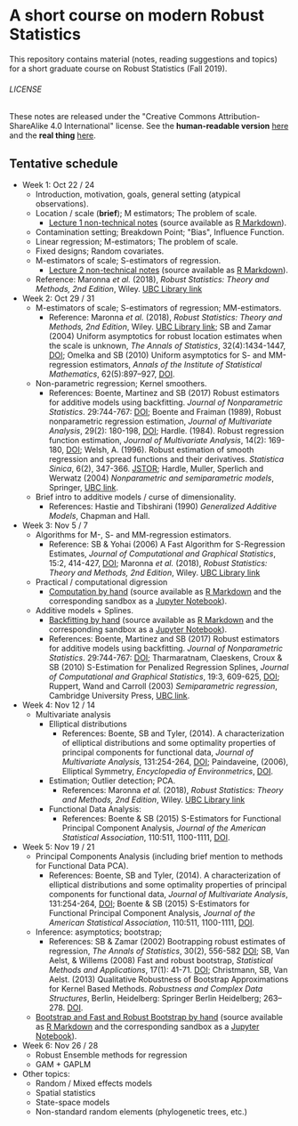 # A short course on modern Robust Statistics

This repository contains material (notes, reading suggestions and topics) for a short
graduate course on Robust Statistics (Fall 2019).


###### LICENSE
These notes are released under the
"Creative Commons Attribution-ShareAlike 4.0 International" license.
See the **human-readable version** [here](https://creativecommons.org/licenses/by-sa/4.0/)
and the **real thing** [here](https://creativecommons.org/licenses/by-sa/4.0/legalcode).

## Tentative schedule

- Week 1: Oct 22 / 24
    - Introduction, motivation, goals, general setting (atypical observations).
    - Location / scale (**brief**); M estimators; The problem of scale.
        - [Lecture 1 non-technical notes](Lecture1.md) (source available as
            [R Markdown](Lecture1.Rmd)).
    - Contamination setting; Breakdown Point; "Bias", Influence Function.
    - Linear regression; M-estimators; The problem of scale.
    - Fixed designs;  Random covariates.  
    - M-estimators of scale; S-estimators of regression.
        - [Lecture 2 non-technical notes](Lecture2.md) (source available as
            [R Markdown](Lecture2.Rmd)).
    - Reference: Maronna *et al.* (2018), *Robust Statistics: Theory and Methods, 2nd Edition*, Wiley. [UBC Library link](http://tinyurl.com/wyfryxa)
- Week 2: Oct 29 / 31
    - M-estimators of scale; S-estimators of regression; MM-estimators.
        - Reference: Maronna *et al.* (2018), *Robust Statistics: Theory and Methods, 2nd Edition*, Wiley. [UBC Library link](http://tinyurl.com/wyfryxa);
        SB and Zamar (2004) Uniform asymptotics for robust location estimates when the scale is unknown,
        *The Annals of Statistics*, 32(4):1434-1447, [DOI](https://doi.org/10.1214/009053604000000544);
        Omelka and SB (2010) Uniform asymptotics for S- and MM-regression estimators, *Annals of the Institute of Statistical Mathematics*, 62(5):897–927, [DOI](https://doi.org/10.1007/s10463-008-0189-x).
    - Non-parametric regression;  Kernel smoothers.
        - References: Boente, Martinez and SB (2017) Robust estimators for
          additive models using backfitting. *Journal of Nonparametric
          Statistics*. 29:744-767:
          [DOI](https://doi.org/10.1080/10485252.2017.1369077);
          Boente and Fraiman (1989), Robust nonparametric regression estimation,
          *Journal of Multivariate Analysis*, 29(2): 180-198,
          [DOI](https://doi.org/10.1016/0047-259X(89)90023-7);
         Hardle.  (1984). Robust regression function estimation, *Journal of Multivariate
         Analysis*,  14(2): 169-180, [DOI](
         https://doi.org/10.1016/0047-259X(84)90003-4);
         Welsh, A. (1996). Robust estimation of smooth regression and spread functions and their derivatives. *Statistica Sinica*, 6(2), 347-366. [JSTOR](https://www.jstor.org/stable/24306020);
         Hardle, Muller, Sperlich and Werwatz (2004) *Nonparametric and semiparametric models*, Springer, [UBC link](http://tinyurl.com/rn7z29x).
    - Brief intro to additive models / curse of dimensionality.
        - References: Hastie and Tibshirani (1990) *Generalized Additive Models*, Chapman and Hall.
- Week 3: Nov 5 / 7
    - Algorithms for M-, S- and MM-regression estimators.
        - Reference: SB & Yohai (2006) A Fast Algorithm for S-Regression Estimates, *Journal of
          Computational and Graphical Statistics*, 15:2, 414-427, [DOI](https://doi.org/10.1198/106186006X113629);
          Maronna *et al.* (2018), *Robust Statistics: Theory and Methods, 2nd Edition*, Wiley. [UBC Library link](http://tinyurl.com/wyfryxa)
    - Practical / computational digression
        - [Computation by hand](Simple_examples.md) (source available as
        [R Markdown](Simple_examples.Rmd) and the corresponding sandbox as a
        [Jupyter Notebook](Simple_examples.ipynb)).
    - Additive models  + Splines.
        - [Backfitting by hand](Example-backfitting.md) (source available as
        [R Markdown](Example-backfitting.Rmd) and the corresponding sandbox as a
        [Jupyter Notebook](Example-backfitting.ipynb)).
        - References: Boente, Martinez and SB (2017) Robust estimators for
          additive models using backfitting. *Journal of Nonparametric
          Statistics*. 29:744-767:
          [DOI](https://doi.org/10.1080/10485252.2017.1369077);
           Tharmaratnam, Claeskens, Croux & SB (2010) S-Estimation for Penalized Regression Splines, *Journal of Computational and Graphical Statistics*, 19:3, 609-625, [DOI](https://doi.org/10.1198/jcgs.2010.08149);
           Ruppert, Wand and Carroll (2003) *Semiparametric regression*, Cambridge University Press, [UBC link](http://tinyurl.com/qtdua46).
- Week 4: Nov 12 / 14
    - Multivariate analysis
         - Elliptical distributions
            - References: Boente, SB and Tyler,  (2014). A characterization of elliptical distributions and some optimality properties of principal components for functional data,  *Journal of Multivariate Analysis*, 131:254-264, [DOI](https://doi.org/10.1016/j.jmva.2014.07.006);
            Paindaveine, (2006), Elliptical Symmetry, *Encyclopedia of Environmetrics*,
            [DOI](https://doi.org/10.1002/9780470057339.vnn081).
         - Estimation; Outlier detection; PCA.
              - References: Maronna *et al.* (2018), *Robust Statistics: Theory and Methods, 2nd Edition*, Wiley. [UBC Library link](http://tinyurl.com/wyfryxa)
        - Functional Data Analysis:
            - References: Boente & SB (2015) S-Estimators for Functional Principal Component Analysis, *Journal of the American Statistical Association*, 110:511, 1100-1111, [DOI](https://doi.org/10.1080/01621459.2014.946991).
- Week 5: Nov 19 / 21
     - Principal Components Analysis (including brief mention to
         methods for Functional Data PCA).
        - References: Boente, SB and Tyler,  (2014). A characterization of elliptical distributions and some optimality properties of principal components for functional data,  *Journal of Multivariate Analysis*, 131:254-264, [DOI](https://doi.org/10.1016/j.jmva.2014.07.006);
         Boente & SB (2015) S-Estimators for Functional Principal Component Analysis, *Journal of the American Statistical Association*, 110:511, 1100-1111, [DOI](https://doi.org/10.1080/01621459.2014.946991).
    - Inference: asymptotics; bootstrap;
        - References: SB & Zamar (2002) Bootrapping robust estimates of regression,
        *The Annals of Statistics*, 30(2), 556-582 [DOI](https://doi.org/10.1214/aos/1021379865);
        SB, Van Aelst, & Willems (2008) Fast and robust bootstrap, *Statistical
        Methods and Applications*, 17(1): 41-71. [DOI](https://doi.org/10.1007/s10260-007-0048-6);
        Christmann, SB, Van Aelst. (2013) Qualitative Robustness of Bootstrap Approximations for Kernel Based Methods.
        *Robustness and Complex Data Structures*, Berlin, Heidelberg: Springer Berlin Heidelberg; 263–278.
        [DOI](http://dx.doi.org/10.1007/978-3-642-35494-6_16).
    - [Bootstrap and Fast and Robust Bootstrap by hand](Bootstrap.md)
        (source available as [R Markdown](Bootstrap.Rmd) and the corresponding
        sandbox as a [Jupyter Notebook](Bootstrap.ipynb)).
- Week 6: Nov 26 / 28
    - Robust Ensemble methods for regression
    - GAM + GAPLM
- Other topics:
    - Random / Mixed effects models
    - Spatial statistics
    - State-space models
    - Non-standard random elements (phylogenetic trees, etc.)
